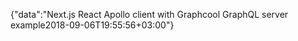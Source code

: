 {"data":"Next.js React Apollo client with Graphcool GraphQL server example2018-09-06T19:55:56+03:00"}

